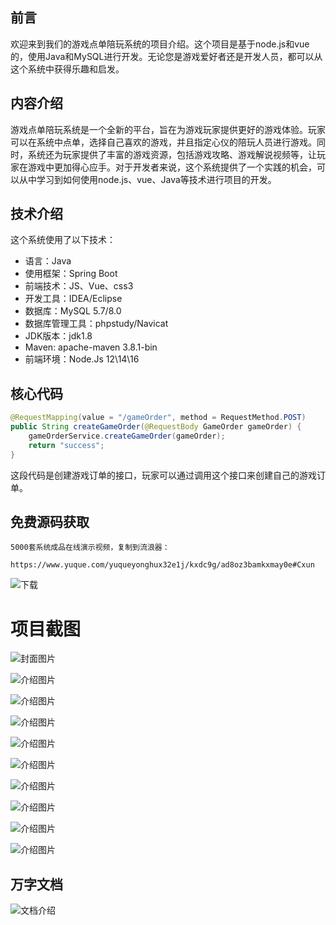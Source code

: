 ## 前言
欢迎来到我们的游戏点单陪玩系统的项目介绍。这个项目是基于node.js和vue的，使用Java和MySQL进行开发。无论您是游戏爱好者还是开发人员，都可以从这个系统中获得乐趣和启发。

## 内容介绍
游戏点单陪玩系统是一个全新的平台，旨在为游戏玩家提供更好的游戏体验。玩家可以在系统中点单，选择自己喜欢的游戏，并且指定心仪的陪玩人员进行游戏。同时，系统还为玩家提供了丰富的游戏资源，包括游戏攻略、游戏解说视频等，让玩家在游戏中更加得心应手。对于开发者来说，这个系统提供了一个实践的机会，可以从中学习到如何使用node.js、vue、Java等技术进行项目的开发。

## 技术介绍
这个系统使用了以下技术：
- 语言：Java
- 使用框架：Spring Boot
- 前端技术：JS、Vue、css3
- 开发工具：IDEA/Eclipse
- 数据库：MySQL 5.7/8.0
- 数据库管理工具：phpstudy/Navicat
- JDK版本：jdk1.8
- Maven: apache-maven 3.8.1-bin
- 前端环境：Node.Js 12\14\16

## 核心代码
```java
@RequestMapping(value = "/gameOrder", method = RequestMethod.POST)
public String createGameOrder(@RequestBody GameOrder gameOrder) {
    gameOrderService.createGameOrder(gameOrder);
    return "success";
}
```

这段代码是创建游戏订单的接口，玩家可以通过调用这个接口来创建自己的游戏订单。

## 免费源码获取

```
5000套系统成品在线演示视频，复制到流浪器： 
```
```
https://www.yuque.com/yuqueyonghux32e1j/kxdc9g/ad8oz3bamkxmay0e#Cxun
```
![下载](https://img12.360buyimg.com/ddimg/jfs/t1/339687/11/1349/28408/68ad865fF412d7877/adaa650483a100f2.jpg)

# 项目截图

![封面图片](https://img14.360buyimg.com/ddimg/jfs/t1/330908/16/10268/94786/68bc82adF10c90ed3/b50a3d996efa1b9e.jpg)

![介绍图片](https://img10.360buyimg.com/ddimg/jfs/t1/346574/14/486/30582/68bc8285Fd601f133/69b0b38281ef4860.jpg)

![介绍图片](https://img13.360buyimg.com/ddimg/jfs/t1/340747/2/7841/26994/68bc8285Fe5a01a68/7a4fd6e481c20199.jpg)

![介绍图片](https://img13.360buyimg.com/ddimg/jfs/t1/325857/17/17039/16617/68bc8286F9c8c46ae/7b42fa96fa8edcaa.jpg)

![介绍图片](https://img14.360buyimg.com/ddimg/jfs/t1/342123/18/468/31470/68bc8286F9cc687a3/69bcdb81a0418c92.jpg)

![介绍图片](https://img13.360buyimg.com/ddimg/jfs/t1/330469/23/10281/34367/68bc8287F164b19b7/7ed3cb261a71ef5c.jpg)

![介绍图片](https://img11.360buyimg.com/ddimg/jfs/t1/325770/15/16395/28598/68bc8287Fd29ebc93/dac183f05254f300.jpg)

![介绍图片](https://img14.360buyimg.com/ddimg/jfs/t1/325808/20/17017/41303/68bc8287F50b61a22/1ab0e16dad34ba6f.jpg)

![介绍图片](https://img14.360buyimg.com/ddimg/jfs/t1/330153/34/10347/19640/68bc8288Fe1b23652/aa00c119b57fff80.jpg)

![介绍图片](https://img14.360buyimg.com/ddimg/jfs/t1/332408/31/10246/25955/68bc8288F3c7065fa/cc4adc161e01f8cd.jpg)


## 万字文档
![文档介绍](https://img14.360buyimg.com/ddimg/jfs/t1/338393/1/3576/156947/68b1ad0cF74dc525c/ff9cd6c574295685.jpg)
